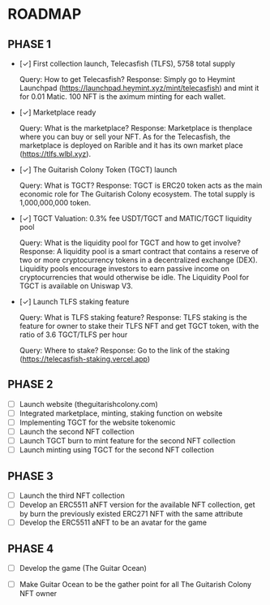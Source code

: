 # ROADMAP

## PHASE 1
- [✓] First collection launch, Telecasfish (TLFS), 5758 total supply

  Query: How to get Telecasfish?
  Response: Simply go to Heymint Launchpad (https://launchpad.heymint.xyz/mint/telecasfish) and mint it for 0.01 Matic. 100 NFT is the aximum minting for each wallet.
  
- [✓] Marketplace ready

  Query: What is the marketplace?
  Response: Marketplace is thenplace where you can buy or sell your NFT. As for the Telecasfish, the marketplace is deployed on Rarible and it has its own market place (https://tlfs.wlbl.xyz).
  
  
- [✓] The Guitarish Colony Token (TGCT) launch

  Query: What is TGCT?
  Response: TGCT is ERC20 token acts as the main economic role for The Guitarish Colony ecosystem. The total supply is 1,000,000,000 token.
  
- [✓] TGCT Valuation: 0.3% fee USDT/TGCT and  MATIC/TGCT liquidity pool

  Query: What is the liquidity pool for TGCT and how to get involve?
  Response: A liquidity pool is a smart contract that contains a reserve of two or more cryptocurrency tokens in a decentralized exchange (DEX). Liquidity pools encourage investors to earn passive income on cryptocurrencies that would otherwise be idle. The Liquidity Pool for TGCT is available on Uniswap V3.

- [✓] Launch TLFS staking feature

  Query: What is TLFS staking feature?
  Response: TLFS staking is the feature for owner to stake their TLFS NFT and get TGCT token, with the ratio of 3.6 TGCT/TLFS per hour
  
  Query: Where to stake?
  Response: Go to the link of the staking (https://telecasfish-staking.vercel.app)

## PHASE 2
- [ ] Launch website (theguitarishcolony.com)
- [ ] Integrated marketplace, minting, staking function on website
- [ ] Implementing TGCT for the website tokenomic
- [ ] Launch the second NFT collection
- [ ] Launch TGCT burn to mint feature for the second NFT collection
- [ ] Launch minting using TGCT for the second NFT collection

## PHASE 3
- [ ] Launch the third NFT collection
- [ ] Develop an ERC5511 aNFT version for the available NFT collection, get by burn the previously existed ERC271 NFT with the same attribute
- [ ] Develop the ERC5511 aNFT to be an avatar for the game

## PHASE 4
- [ ] Develop the game (The Guitar Ocean)
- [ ] Make Guitar Ocean to be the gather point for all The Guitarish Colony NFT owner


